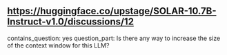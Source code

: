 ## https://huggingface.co/upstage/SOLAR-10.7B-Instruct-v1.0/discussions/12

contains_question: yes
question_part: Is there any way to increase the size of the context window for this LLM?